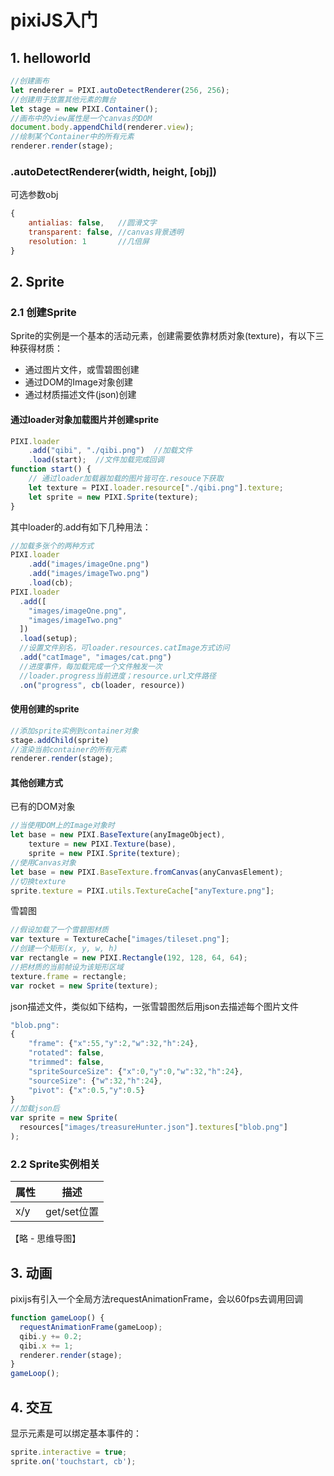 # pixiJS入门

## 1. helloworld
```js
//创建画布
let renderer = PIXI.autoDetectRenderer(256, 256);
//创建用于放置其他元素的舞台
let stage = new PIXI.Container();
//画布中的view属性是一个canvas的DOM
document.body.appendChild(renderer.view);
//绘制某个Container中的所有元素
renderer.render(stage);
```

### .autoDetectRenderer(width, height, [obj])
可选参数obj  
```js
{
    antialias: false,   //圆滑文字
    transparent: false, //canvas背景透明
    resolution: 1       //几倍屏
}
```

## 2. Sprite
### 2.1 创建Sprite
Sprite的实例是一个基本的活动元素，创建需要依靠材质对象(texture)，有以下三种获得材质：  
+ 通过图片文件，或雪碧图创建  
+ 通过DOM的Image对象创建  
+ 通过材质描述文件(json)创建  

#### 通过loader对象加载图片并创建sprite
```js
PIXI.loader
    .add("qibi", "./qibi.png")  //加载文件
    .load(start);  //文件加载完成回调
function start() {
    // 通过loader加载器加载的图片皆可在.resouce下获取
    let texture = PIXI.loader.resource["./qibi.png"].texture;
    let sprite = new PIXI.Sprite(texture);
}
```
其中loader的.add有如下几种用法：
```js
//加载多张个的两种方式
PIXI.loader
    .add("images/imageOne.png")
    .add("images/imageTwo.png")
    .load(cb);
PIXI.loader
  .add([
    "images/imageOne.png",
    "images/imageTwo.png"
  ])
  .load(setup);
  //设置文件别名，可loader.resources.catImage方式访问
  .add("catImage", "images/cat.png")
  //进度事件，每加载完成一个文件触发一次
  //loader.progress当前进度；resource.url文件路径
  .on("progress", cb(loader, resource))
```

#### 使用创建的sprite
```js
//添加sprite实例到container对象
stage.addChild(sprite)
//渲染当前container的所有元素
renderer.render(stage);
```

#### 其他创建方式
已有的DOM对象  
```js
//当使用DOM上的Image对象时
let base = new PIXI.BaseTexture(anyImageObject),
    texture = new PIXI.Texture(base),
    sprite = new PIXI.Sprite(texture);
//使用Canvas对象
let base = new PIXI.BaseTexture.fromCanvas(anyCanvasElement);
//切换texture
sprite.texture = PIXI.utils.TextureCache["anyTexture.png"];
```

雪碧图  
```js
//假设加载了一个雪碧图材质
var texture = TextureCache["images/tileset.png"];
//创建一个矩形(x, y, w, h)
var rectangle = new PIXI.Rectangle(192, 128, 64, 64);
//把材质的当前帧设为该矩形区域
texture.frame = rectangle;
var rocket = new Sprite(texture);
```

json描述文件，类似如下结构，一张雪碧图然后用json去描述每个图片文件  
```js
"blob.png":
{
    "frame": {"x":55,"y":2,"w":32,"h":24},
    "rotated": false,
    "trimmed": false,
    "spriteSourceSize": {"x":0,"y":0,"w":32,"h":24},
    "sourceSize": {"w":32,"h":24},
    "pivot": {"x":0.5,"y":0.5}
}
//加载json后
var sprite = new Sprite(
  resources["images/treasureHunter.json"].textures["blob.png"]
);
```

### 2.2 Sprite实例相关
属性 | 描述
--- | ---
x/y | get/set位置

【略 - 思维导图】


## 3. 动画
pixijs有引入一个全局方法requestAnimationFrame，会以60fps去调用回调
```js
function gameLoop() {
  requestAnimationFrame(gameLoop);
  qibi.y += 0.2;
  qibi.x += 1;
  renderer.render(stage);
}
gameLoop();
```

## 4. 交互
显示元素是可以绑定基本事件的：  
```js
sprite.interactive = true;
sprite.on('touchstart, cb');
```






